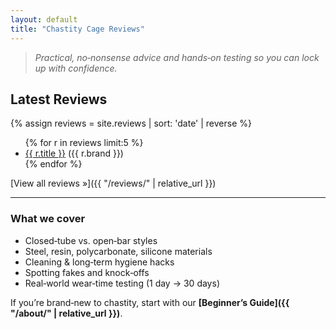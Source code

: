 ```yaml
---
layout: default
title: "Chastity Cage Reviews"
---
```


> *Practical, no‑nonsense advice and hands‑on testing so you can lock up with confidence.*

## Latest Reviews

{% assign reviews = site.reviews | sort: 'date' | reverse %}
<ul class="review-list">
  {% for r in reviews limit:5 %}
    <li>
      <a href="{{ r.url | relative_url }}">{{ r.title }}</a>
      <span class="meta">({{ r.brand }})</span>
    </li>
  {% endfor %}
</ul>

[View all reviews &raquo;]({{ "/reviews/" | relative_url }})

---

### What we cover

* Closed‑tube vs. open‑bar styles
* Steel, resin, polycarbonate, silicone materials
* Cleaning & long‑term hygiene hacks
* Spotting fakes and knock‑offs
* Real‑world wear‑time testing (1 day → 30 days)

If you’re brand‑new to chastity, start with our **[Beginner’s Guide]({{ "/about/" | relative_url }})**.
